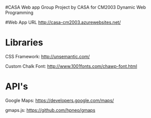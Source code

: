 #CASA Web app
Group Project by CASA for CM2003 Dynamic  Web Programming

#Web App URL
http://casa-cm2003.azurewebsites.net/

# Libraries
CSS Framework: http://unsemantic.com/

Custom Chalk Font: http://www.1001fonts.com/chawp-font.html

# API's
Google Maps: https://developers.google.com/maps/

gmaps.js:    https://github.com/hpneo/gmaps